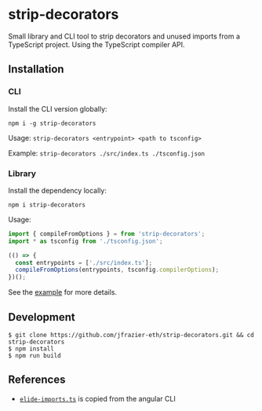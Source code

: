 # strip-decorators
Small library and CLI tool to strip decorators and unused imports from a TypeScript project. Using the TypeScript compiler API.

## Installation
### CLI
Install the CLI version globally:

`npm i -g strip-decorators`

Usage: `strip-decorators <entrypoint> <path to tsconfig>`

Example: `strip-decorators ./src/index.ts ./tsconfig.json`

### Library
Install the dependency locally:

`npm i strip-decorators`

Usage:

```js
import { compileFromOptions } = from 'strip-decorators';
import * as tsconfig from './tsconfig.json';

(() => {
  const entrypoints = ['./src/index.ts'];
  compileFromOptions(entrypoints, tsconfig.compilerOptions);
})();
```

See the [example](./example/) for more details.

## Development
```
$ git clone https://github.com/jfrazier-eth/strip-decorators.git && cd strip-decorators
$ npm install
$ npm run build
```

## References
- [`elide-imports.ts`](https://github.com/angular/angular-cli/blob/2539023c304a70d565595e555fad53ac156e0ee8/packages/ngtools/webpack/src/transformers/elide_imports.ts) is copied from the angular CLI
